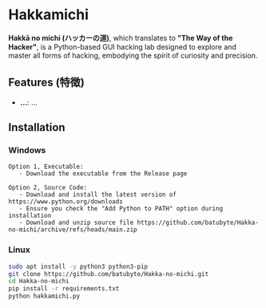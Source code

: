 # Hakkamichi

**Hakkā no michi (ハッカーの道)**, which translates to **"The Way of the Hacker"**, is a Python-based GUI hacking lab designed to explore and master all forms of hacking, embodying the spirit of curiosity and precision.

## Features (特徴)

- **...**: ...

## Installation

### Windows
```
Option 1, Executable:
   - Download the executable from the Release page

Option 2, Source Code:
   - Download and install the latest version of https://www.python.org/downloads
   - Ensure you check the "Add Python to PATH" option during installation
   - Download and unzip source file https://github.com/batubyte/Hakka-no-michi/archive/refs/heads/main.zip
```

### Linux
```bash
sudo apt install -y python3 python3-pip
git clone https://github.com/batubyte/Hakka-no-michi.git
cd Hakka-no-michi
pip install -r requirements.txt
python hakkamichi.py
```
